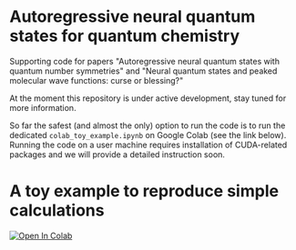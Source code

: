 # Autoregressive neural quantum states for quantum chemistry 
Supporting code for papers "Autoregressive neural quantum states with quantum number symmetries" and "Neural quantum states and peaked molecular wave functions: curse or blessing?"

At the moment this repository is under active development, stay tuned for more information.

So far the safest (and almost the only) option to run the code is to run the dedicated ``colab_toy_example.ipynb`` on Google Colab (see the link below).
Running the code on a user machine requires installation of CUDA-related packages and we will provide a detailed instruction soon.

# A toy example to reproduce simple calculations
[![Open In Colab](https://colab.research.google.com/assets/colab-badge.svg)](https://colab.research.google.com/github/Exferro/anqs_quantum_chemistry/blob/main/colab_toy_model.ipynb)
